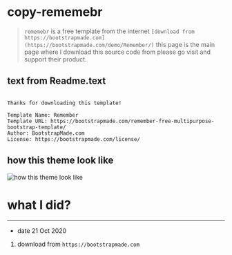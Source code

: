 # copy-rememebr

>   `rememebr` is a free template from the internet 
>   `[download from  https://bootstrapmade.com](https://bootstrapmade.com/demo/Remember/)` 
>   this page is the main page where I download this source code from
>   please go visit and support their product.




## text from Readme.text 

```

Thanks for downloading this template!

Template Name: Remember
Template URL: https://bootstrapmade.com/remember-free-multipurpose-bootstrap-template/
Author: BootstrapMade.com
License: https://bootstrapmade.com/license/

```



##  how this theme look like

[theme_1]:https://i.ibb.co/LpsqJqt/remember-theme.png


![how this theme look like][theme_1]




#   what I did?

---


-   date 21 Oct 2020

1.  download from `https://bootstrapmade.com`





